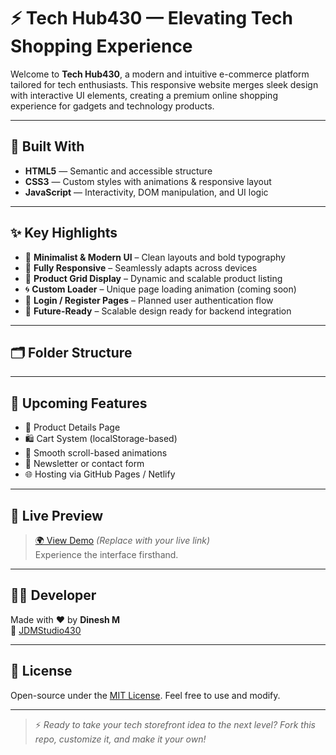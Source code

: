 # ⚡ Tech Hub430 — Elevating Tech Shopping Experience

Welcome to **Tech Hub430**, a modern and intuitive e-commerce platform tailored for tech enthusiasts. This responsive website merges sleek design with interactive UI elements, creating a premium online shopping experience for gadgets and technology products.

---

## 🧩 Built With

- **HTML5** — Semantic and accessible structure
- **CSS3** — Custom styles with animations & responsive layout
- **JavaScript** — Interactivity, DOM manipulation, and UI logic

---

## ✨ Key Highlights

- 🎯 **Minimalist & Modern UI** – Clean layouts and bold typography  
- 📱 **Fully Responsive** – Seamlessly adapts across devices  
- 🛒 **Product Grid Display** – Dynamic and scalable product listing  
- 🌀 **Custom Loader** – Unique page loading animation (coming soon)  
- 🔐 **Login / Register Pages** – Planned user authentication flow  
- 🧠 **Future-Ready** – Scalable design ready for backend integration  

---

## 🗂️ Folder Structure



---

## 🧪 Upcoming Features

- 🧾 Product Details Page  
- 🛍️ Cart System (localStorage-based)  
- 🔄 Smooth scroll-based animations  
- 💬 Newsletter or contact form  
- 🌐 Hosting via GitHub Pages / Netlify  

---

## 🔗 Live Preview

> [🌍 View Demo](#) *(Replace with your live link)*  
> Experience the interface firsthand.

---

## 👨‍💻 Developer

Made with ❤️ by **Dinesh M**  
📛 [JDMStudio430](https://github.com/yourgithubusername)

---

## 📜 License

Open-source under the [MIT License](LICENSE). Feel free to use and modify.

---

> ⚡ *Ready to take your tech storefront idea to the next level? Fork this repo, customize it, and make it your own!*

